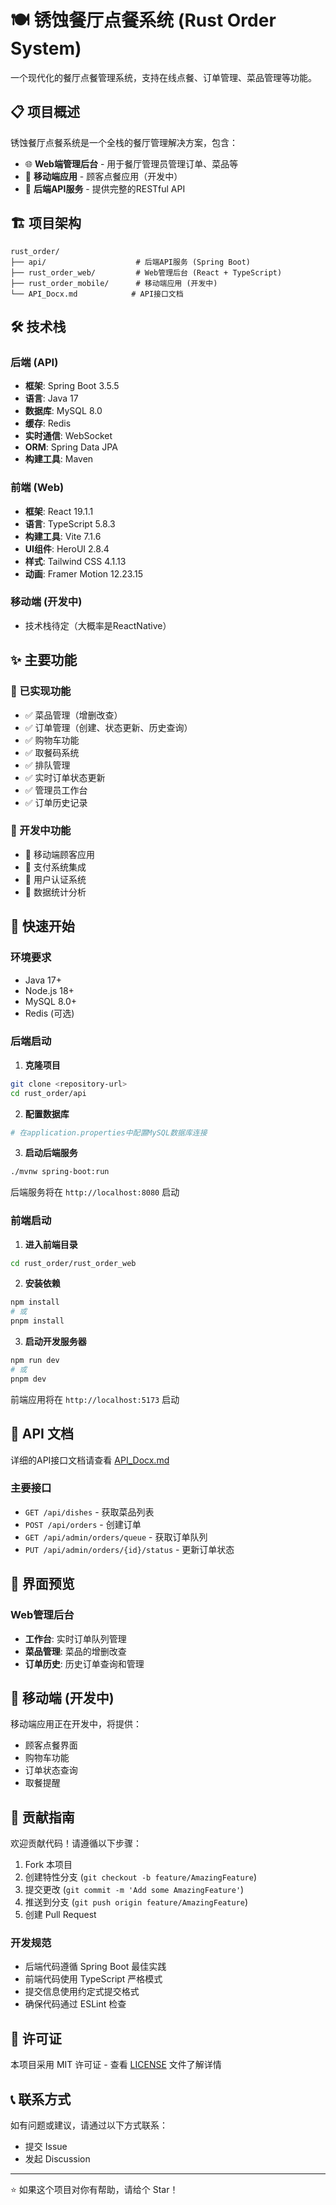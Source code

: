 # 🍽️ 锈蚀餐厅点餐系统 (Rust Order System)

一个现代化的餐厅点餐管理系统，支持在线点餐、订单管理、菜品管理等功能。

## 📋 项目概述

锈蚀餐厅点餐系统是一个全栈的餐厅管理解决方案，包含：
- 🌐 **Web端管理后台** - 用于餐厅管理员管理订单、菜品等
- 📱 **移动端应用** - 顾客点餐应用（开发中）
- 🔧 **后端API服务** - 提供完整的RESTful API

## 🏗️ 项目架构

```
rust_order/
├── api/                    # 后端API服务 (Spring Boot)
├── rust_order_web/         # Web管理后台 (React + TypeScript)
├── rust_order_mobile/      # 移动端应用 (开发中)
└── API_Docx.md            # API接口文档
```

## 🛠️ 技术栈

### 后端 (API)
- **框架**: Spring Boot 3.5.5
- **语言**: Java 17
- **数据库**: MySQL 8.0
- **缓存**: Redis
- **实时通信**: WebSocket
- **ORM**: Spring Data JPA
- **构建工具**: Maven

### 前端 (Web)
- **框架**: React 19.1.1
- **语言**: TypeScript 5.8.3
- **构建工具**: Vite 7.1.6
- **UI组件**: HeroUI 2.8.4
- **样式**: Tailwind CSS 4.1.13
- **动画**: Framer Motion 12.23.15

### 移动端 (开发中)
- 技术栈待定（大概率是ReactNative）

## ✨ 主要功能

### 🎯 已实现功能
- ✅ 菜品管理（增删改查）
- ✅ 订单管理（创建、状态更新、历史查询）
- ✅ 购物车功能
- ✅ 取餐码系统
- ✅ 排队管理
- ✅ 实时订单状态更新
- ✅ 管理员工作台
- ✅ 订单历史记录

### 🚧 开发中功能
- 🔄 移动端顾客应用
- 🔄 支付系统集成
- 🔄 用户认证系统
- 🔄 数据统计分析

## 🚀 快速开始

### 环境要求
- Java 17+
- Node.js 18+
- MySQL 8.0+
- Redis (可选)

### 后端启动

1. **克隆项目**
```bash
git clone <repository-url>
cd rust_order/api
```

2. **配置数据库**
```bash
# 在application.properties中配置MySQL数据库连接
```

3. **启动后端服务**
```bash
./mvnw spring-boot:run
```

后端服务将在 `http://localhost:8080` 启动

### 前端启动

1. **进入前端目录**
```bash
cd rust_order/rust_order_web
```

2. **安装依赖**
```bash
npm install
# 或
pnpm install
```

3. **启动开发服务器**
```bash
npm run dev
# 或
pnpm dev
```

前端应用将在 `http://localhost:5173` 启动

## 📖 API 文档

详细的API接口文档请查看 [API_Docx.md](./API_Docx.md)

### 主要接口
- `GET /api/dishes` - 获取菜品列表
- `POST /api/orders` - 创建订单
- `GET /api/admin/orders/queue` - 获取订单队列
- `PUT /api/admin/orders/{id}/status` - 更新订单状态

## 🎨 界面预览

### Web管理后台
- **工作台**: 实时订单队列管理
- **菜品管理**: 菜品的增删改查
- **订单历史**: 历史订单查询和管理

## 📱 移动端 (开发中)

移动端应用正在开发中，将提供：
- 顾客点餐界面
- 购物车功能
- 订单状态查询
- 取餐提醒

## 🤝 贡献指南

欢迎贡献代码！请遵循以下步骤：

1. Fork 本项目
2. 创建特性分支 (`git checkout -b feature/AmazingFeature`)
3. 提交更改 (`git commit -m 'Add some AmazingFeature'`)
4. 推送到分支 (`git push origin feature/AmazingFeature`)
5. 创建 Pull Request

### 开发规范
- 后端代码遵循 Spring Boot 最佳实践
- 前端代码使用 TypeScript 严格模式
- 提交信息使用约定式提交格式
- 确保代码通过 ESLint 检查

## 📄 许可证

本项目采用 MIT 许可证 - 查看 [LICENSE](LICENSE) 文件了解详情

## 📞 联系方式

如有问题或建议，请通过以下方式联系：
- 提交 Issue
- 发起 Discussion

---

⭐ 如果这个项目对你有帮助，请给个 Star！